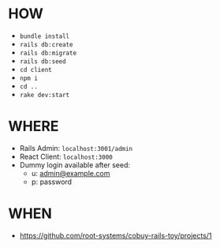 # HOW

- `bundle install`
- `rails db:create`
- `rails db:migrate`
- `rails db:seed`
- `cd client`
- `npm i`
- `cd ..`
- `rake dev:start`

# WHERE

- Rails Admin: `localhost:3001/admin`
- React Client: `localhost:3000`
- Dummy login available after seed:
  - u: admin@example.com
  - p: password

# WHEN

- https://github.com/root-systems/cobuy-rails-toy/projects/1
